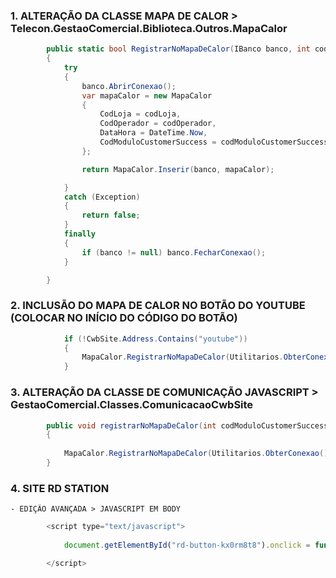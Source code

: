 ### 1. ALTERAÇÃO DA CLASSE MAPA DE CALOR > Telecon.GestaoComercial.Biblioteca.Outros.MapaCalor

``` csharp
        public static bool RegistrarNoMapaDeCalor(IBanco banco, int codModuloCustomerSuccess, int codOperador, int codLoja)
        {
            try
            {
                banco.AbrirConexao();
                var mapaCalor = new MapaCalor
                {
                    CodLoja = codLoja,
                    CodOperador = codOperador,
                    DataHora = DateTime.Now,
                    CodModuloCustomerSuccess = codModuloCustomerSuccess
                };

                return MapaCalor.Inserir(banco, mapaCalor);

            }
            catch (Exception)
            {
                return false;
            }
            finally
            {
                if (banco != null) banco.FecharConexao();
            }

        }		
```

		
### 2. INCLUSÃO DO MAPA DE CALOR NO BOTÃO DO YOUTUBE (COLOCAR NO INÍCIO DO CÓDIGO DO BOTÃO)


``` csharp
            if (!CwbSite.Address.Contains("youtube"))
            {
                MapaCalor.RegistrarNoMapaDeCalor(Utilitarios.ObterConexao(), XXXXX, VariaveisGlobais.CodOperador, VariaveisGlobais.CodLoja);
            }		
```	    

			
### 3. ALTERAÇÃO DA CLASSE DE COMUNICAÇÃO JAVASCRIPT > GestaoComercial.Classes.ComunicacaoCwbSite


``` csharp
        public void registrarNoMapaDeCalor(int codModuloCustomerSuccess)
        {
            
            MapaCalor.RegistrarNoMapaDeCalor(Utilitarios.ObterConexao(), codModuloCustomerSuccess, VariaveisGlobais.CodOperador, VariaveisGlobais.CodLoja);
        }		
```	
		
### 4. SITE RD STATION
 	
	- EDIÇÃO AVANÇADA > JAVASCRIPT EM BODY

``` javascript
		<script type="text/javascript">
			
			document.getElementById("rd-button-kx0rm8t8").onclick = function () { ComunicacaoCwbSite.registrarNoMapaDeCalor(XXXXX); }

		</script>	
```		
